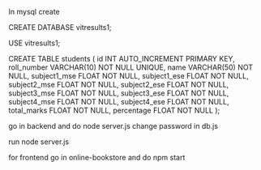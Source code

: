 In mysql create 


CREATE DATABASE vitresults1;

USE vitresults1;

CREATE TABLE students (
    id INT AUTO_INCREMENT PRIMARY KEY,
    roll_number VARCHAR(10) NOT NULL UNIQUE,
    name VARCHAR(50) NOT NULL,
    subject1_mse FLOAT NOT NULL,
    subject1_ese FLOAT NOT NULL,
    subject2_mse FLOAT NOT NULL,
    subject2_ese FLOAT NOT NULL,
    subject3_mse FLOAT NOT NULL,
    subject3_ese FLOAT NOT NULL,
    subject4_mse FLOAT NOT NULL,
    subject4_ese FLOAT NOT NULL,
    total_marks FLOAT NOT NULL,
    percentage FLOAT NOT NULL
);


go in backend and do node server.js
change password in db.js

run node server.js

for frontend go in online-bookstore and do npm start